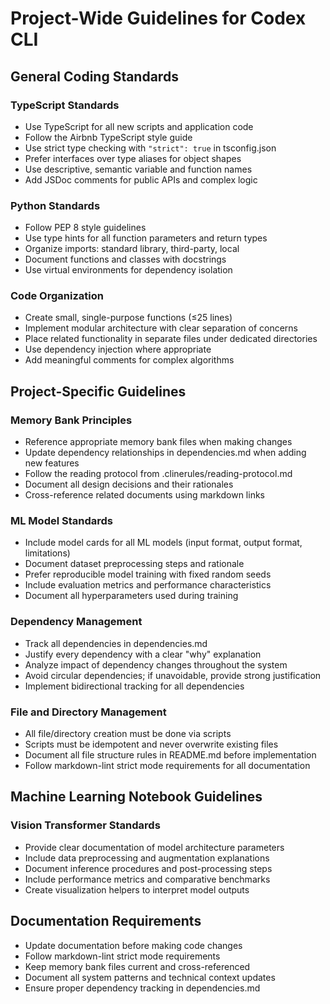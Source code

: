 # Project-Wide Guidelines for Codex CLI

## General Coding Standards

### TypeScript Standards
- Use TypeScript for all new scripts and application code
- Follow the Airbnb TypeScript style guide
- Use strict type checking with `"strict": true` in tsconfig.json
- Prefer interfaces over type aliases for object shapes
- Use descriptive, semantic variable and function names
- Add JSDoc comments for public APIs and complex logic

### Python Standards
- Follow PEP 8 style guidelines
- Use type hints for all function parameters and return types
- Organize imports: standard library, third-party, local
- Document functions and classes with docstrings
- Use virtual environments for dependency isolation

### Code Organization
- Create small, single-purpose functions (≤25 lines)
- Implement modular architecture with clear separation of concerns
- Place related functionality in separate files under dedicated directories
- Use dependency injection where appropriate
- Add meaningful comments for complex algorithms

## Project-Specific Guidelines

### Memory Bank Principles
- Reference appropriate memory bank files when making changes
- Update dependency relationships in dependencies.md when adding new features
- Follow the reading protocol from .clinerules/reading-protocol.md
- Document all design decisions and their rationales
- Cross-reference related documents using markdown links

### ML Model Standards
- Include model cards for all ML models (input format, output format, limitations)
- Document dataset preprocessing steps and rationale
- Prefer reproducible model training with fixed random seeds
- Include evaluation metrics and performance characteristics
- Document all hyperparameters used during training

### Dependency Management
- Track all dependencies in dependencies.md
- Justify every dependency with a clear "why" explanation
- Analyze impact of dependency changes throughout the system
- Avoid circular dependencies; if unavoidable, provide strong justification
- Implement bidirectional tracking for all dependencies

### File and Directory Management
- All file/directory creation must be done via scripts
- Scripts must be idempotent and never overwrite existing files
- Document all file structure rules in README.md before implementation
- Follow markdown-lint strict mode requirements for all documentation

## Machine Learning Notebook Guidelines

### Vision Transformer Standards
- Provide clear documentation of model architecture parameters
- Include data preprocessing and augmentation explanations
- Document inference procedures and post-processing steps
- Include performance metrics and comparative benchmarks
- Create visualization helpers to interpret model outputs

## Documentation Requirements

- Update documentation before making code changes
- Follow markdown-lint strict mode requirements
- Keep memory bank files current and cross-referenced
- Document all system patterns and technical context updates
- Ensure proper dependency tracking in dependencies.md
